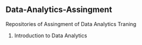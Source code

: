 ## Data-Analytics-Assingment
Repositories of Assingment of Data Analytics Traning
1. Introduction to Data Analytics
